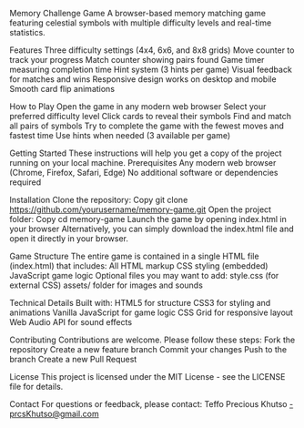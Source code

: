 Memory Challenge Game
A browser-based memory matching game featuring celestial symbols with multiple difficulty levels and real-time statistics.

Features
Three difficulty settings (4x4, 6x6, and 8x8 grids)
Move counter to track your progress
Match counter showing pairs found
Game timer measuring completion time
Hint system (3 hints per game)
Visual feedback for matches and wins
Responsive design works on desktop and mobile
Smooth card flip animations

How to Play
Open the game in any modern web browser
Select your preferred difficulty level
Click cards to reveal their symbols
Find and match all pairs of symbols
Try to complete the game with the fewest moves and fastest time
Use hints when needed (3 available per game)

Getting Started
These instructions will help you get a copy of the project running on your local machine.
Prerequisites
Any modern web browser (Chrome, Firefox, Safari, Edge)
No additional software or dependencies required

Installation
Clone the repository:
Copy
git clone https://github.com/yourusername/memory-game.git
Open the project folder:
Copy
cd memory-game
Launch the game by opening index.html in your browser
Alternatively, you can simply download the index.html file and open it directly in your browser.

Game Structure
The entire game is contained in a single HTML file (index.html) that includes:
All HTML markup
CSS styling (embedded)
JavaScript game logic
Optional files you may want to add:
style.css (for external CSS)
assets/ folder for images and sounds

Technical Details
Built with:
HTML5 for structure
CSS3 for styling and animations
Vanilla JavaScript for game logic
CSS Grid for responsive layout
Web Audio API for sound effects

Contributing
Contributions are welcome. Please follow these steps:
Fork the repository
Create a new feature branch
Commit your changes
Push to the branch
Create a new Pull Request

License
This project is licensed under the MIT License - see the LICENSE file for details.

Contact
For questions or feedback, please contact:
Teffo Precious Khutso -prcsKhutso@gmail.com


